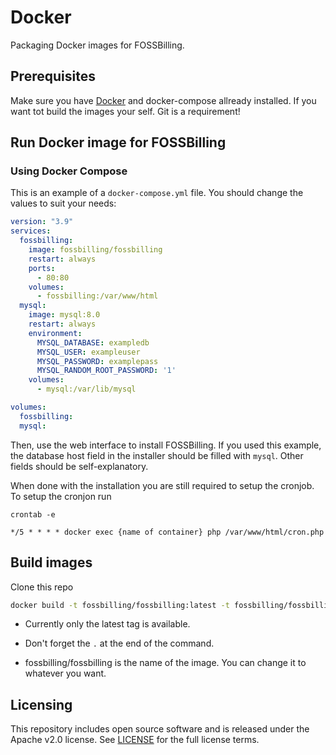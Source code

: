 # Docker
Packaging Docker images for FOSSBilling.

## Prerequisites

Make sure you have [Docker](https://docs.docker.com/get-docker/) and docker-compose allready installed. If you want tot build the images your self. Git is a requirement!

## Run Docker image for FOSSBilling

### Using Docker Compose
This is an example of a `docker-compose.yml` file. You should change the values to suit your needs:

```yaml
version: "3.9"
services:
  fossbilling:
    image: fossbilling/fossbilling
    restart: always
    ports:
      - 80:80
    volumes:
      - fossbilling:/var/www/html
  mysql:
    image: mysql:8.0
    restart: always
    environment:
      MYSQL_DATABASE: exampledb
      MYSQL_USER: exampleuser
      MYSQL_PASSWORD: examplepass
      MYSQL_RANDOM_ROOT_PASSWORD: '1'
    volumes:
      - mysql:/var/lib/mysql

volumes:
  fossbilling:
  mysql:
```

Then, use the web interface to install FOSSBilling. If you used this example, the database host field in the installer should be filled with `mysql`. Other fields should be self-explanatory.

When done with the installation you are still required to setup the cronjob. To setup the cronjon run
```
crontab -e
```
```
*/5 * * * * docker exec {name of container} php /var/www/html/cron.php
```

## Build images
Clone this repo

```bash
docker build -t fossbilling/fossbilling:latest -t fossbilling/fossbilling:latest .
```

- Currently only the latest tag is available.

- Don't forget the `.` at the end of the command.

- fossbilling/fossbilling is the name of the image. You can change it to whatever you want.

## Licensing
This repository includes open source software and is released under the Apache v2.0 license. See [LICENSE](LICENSE) for the full license terms.
